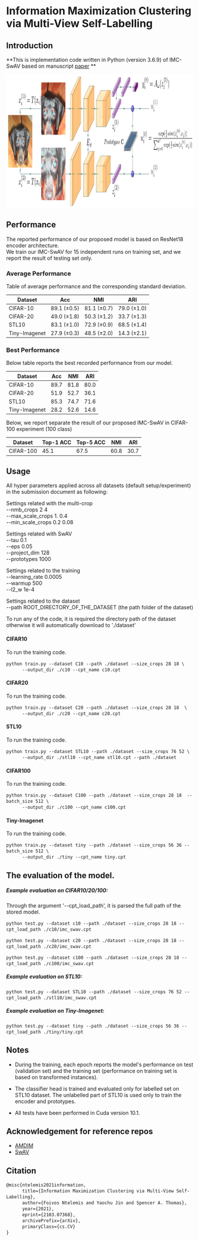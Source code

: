 # Information Maximization Clustering via  Multi-View Self-Labelling

## Introduction
**This is implementation code written in Python (version 3.6.9) of IMC-SwAV based on manuscript [paper](https://arxiv.org/abs/2103.07368)
**

<tr>
<p align="center"> 
  <img height="360" src="./figures/diagram.png" alt="IMC-SwAV diagram" title="IMC-SwAV diagram">
</p>
</tr>

## Performance

The reported performance of our proposed model is based on ResNet18 encoder architecture.<br>
We train our IMC-SwAV for 15 independent runs on training set, and we report the result of testing set only. 

### Average Performance

Table of average performance and the corresponding standard deviation.

Dataset | Acc | NMI | ARI
--- | --- | --- | ---
CIFAR-10|89.1  (±0.5) | 81.1  (±0.7)| 79.0 (±1.0)
CIFAR-20 | 49.0 (±1.8)| 50.3 (±1.2) | 33.7 (±1.3)
STL10| 83.1  (±1.0) | 72.9 (±0.9) | 68.5  (±1.4)
Tiny-Imagenet| 27.9  (±0.3) | 48.5 (±2.0) | 14.3  (±2.1)

### Best Performance

Below table reports the best recorded performance from our model.

Dataset | Acc | NMI | ARI
--- | --- | --- | ---
CIFAR-10|89.7 | 81.8| 80.0
CIFAR-20 | 51.9| 52.7 | 36.1
STL10| 85.3 | 74.7 | 71.6
Tiny-Imagenet| 28.2 | 52.6 | 14.6

Below, we report separate the result of our proposed IMC-SwAV in CIFAR-100 experiment (100 class)

Dataset | Top-1 ACC | Top-5 ACC | NMI | ARI
--- | --- | --- | --- | ---
CIFAR-100| 45.1 | 67.5 | 60.8 | 30.7

## Usage

All hyper parameters applied across all datasets (default setup/experiment) in the submission document as following:

Settings related with the multi-crop \
--nmb_crops 2 4 \
--max_scale_crops 1. 0.4 \
--min_scale_crops 0.2 0.08

Settings related with SwAV \
--tau 0.1 \
--eps 0.05 \
--project_dim 128 \
--prototypes 1000

Settings related to the training \
--learning_rate 0.0005 \
--warmup 500 <br> 
--l2_w 1e-4

Settings related to the dataset <br>
--path ROOT_DIRECTORY_OF_THE_DATASET (the path folder of the dataset)

To run any of the code, it is required the directory path of the dataset <br>
otherwise it will automatically download to './dataset'
#### CIFAR10

To run the training code.

```
python train.py --dataset C10 --path ./dataset --size_crops 28 18 \
      --output_dir ./c10 --cpt_name c10.cpt 
```

#### CIFAR20

To run the training code.

```
python train.py --dataset C20 --path ./dataset --size_crops 28 18  \
      --output_dir ./c20 --cpt_name c20.cpt
```

#### STL10

To run the training code.

```
python train.py --dataset STL10 --path ./dataset --size_crops 76 52 \
      --output_dir ./stl10 --cpt_name stl10.cpt --path ./dataset
```

#### CIFAR100

To run the training code.

```
python train.py --dataset C100 --path ./dataset --size_crops 28 18  --batch_size 512 \
      --output_dir ./c100 --cpt_name c100.cpt
```

#### Tiny-Imagenet

To run the training code.

```
python train.py --dataset tiny --path ./dataset --size_crops 56 36 --batch_size 512 \
      --output_dir ./tiny --cpt_name tiny.cpt
```
## The evaluation of the model.

##### Example evaluation on CIFAR10/20/100:

Through the argument '--cpt_load_path', it is parsed the full path of the stored model.

```
python test.py --dataset c10 --path ./dataset --size_crops 28 18 --cpt_load_path ./c10/imc_swav.cpt
```

```
python test.py --dataset c20 --path ./dataset --size_crops 28 18 --cpt_load_path ./c20/imc_swav.cpt
```

```
python test.py --dataset c100 --path ./dataset --size_crops 28 18 --cpt_load_path ./c100/imc_swav.cpt
```

##### Example evaluation on STL10:

```
python test.py --dataset STL10 --path ./dataset --size_crops 76 52 --cpt_load_path ./stl10/imc_swav.cpt
```

##### Example evaluation on Tiny-Imagenet:

```
python test.py --dataset tiny --path ./dataset --size_crops 56 36 --cpt_load_path ./tiny/tiny.cpt
```

## Notes

- During the training, each epoch reports the model's performance on test (validation set)
  and the training set (performance on training set is based on transformed instances).

- The classifier head is trained and evaluated only for labelled set on STL10 dataset. The unlabelled part of STL10 is
  used only to train the encoder and prototypes.

- All tests have been performed in Cuda version 10.1.

## Acknowledgement for reference repos
- [AMDIM](https://github.com/Philip-Bachman/amdim-public)
- [SwAV](https://github.com/facebookresearch/swav)

## Citation

```shell
@misc{ntelemis2021information,
      title={Information Maximization Clustering via Multi-View Self-Labelling}, 
      author={Foivos Ntelemis and Yaochu Jin and Spencer A. Thomas},
      year={2021},
      eprint={2103.07368},
      archivePrefix={arXiv},
      primaryClass={cs.CV}
}
```


